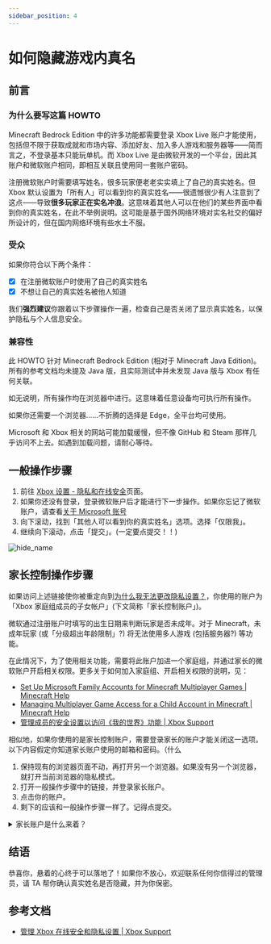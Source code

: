 ```yaml
---
sidebar_position: 4
---
```


# 如何隐藏游戏内真名

## 前言

### 为什么要写这篇 HOWTO

Minecraft Bedrock Edition 中的许多功能都需要登录 Xbox Live 账户才能使用，包括但不限于获取成就和市场内容、添加好友、加入多人游戏和服务器等——简而言之，不登录基本只能玩单机。而 Xbox Live 是由微软开发的一个平台，因此其账户和微软账户相同，即相互关联且使用同一套账户密码。

注册微软账户时需要填写姓名，很多玩家便老老实实填上了自己的真实姓名。但 Xbox 默认设置为「所有人」可以看到你的真实姓名——很遗憾很少有人注意到了这点——导致**很多玩家正在实名冲浪**。这意味着其他人可以在他们的某些界面中看到你的真实姓名，在此不举例说明。这可能是基于国外网络环境对实名社交的偏好所设计的，但在国内网络环境有些水土不服。

### 受众

如果你符合以下两个条件：

- [x] 在注册微软账户时使用了自己的真实姓名
- [x] 不想让自己的真实姓名被他人知道

我们**强烈建议**你跟着以下步骤操作一遍，检查自己是否关闭了显示真实姓名，以保护隐私与个人信息安全。

### 兼容性

此 HOWTO 针对 Minecraft Bedrock Edition (相对于 Minecraft Java Edition)。所有的参考文档均未提及 Java 版，且实际测试中并未发现 Java 版与 Xbox 有任何关联。

如无说明，所有操作均在浏览器中进行。这意味着任意设备均可执行所有操作。

如果你还需要一个浏览器……不折腾的选择是 Edge，全平台均可使用。

Microsoft 和 Xbox 相关的网站可能加载缓慢，但不像 GitHub 和 Steam 那样几乎访问不上去。如遇到加载问题，请耐心等待。

## 一般操作步骤

1. 前往 [Xbox 设置 - 隐私和在线安全](https://www.xbox.com/zh-CN/user/settings/privacy-and-safety)页面。
2. 如果你还没有登录，登录微软账户后才能进行下一步操作。如果你忘记了微软账户，请查看[关于 Microsoft 账号](../../about/archives/microsoft_account)
3. 向下滚动，找到「其他人可以看到你的真实姓名」选项。选择「仅限我」。
4. 继续向下滚动，点击「提交」。(一定要点提交！！)

![hide_name](/tools/howto/hide_name.jpg)

## 家长控制操作步骤

如果访问上述链接使你被重定向到[为什么我无法更改隐私设置？](https://support.xbox.com/zh-CN/help/family-online-safety/online-safety/manage-app-privacy-settings-xbox-one)，你使用的账户为「Xbox 家庭组成员的子女帐户」(下文简称「家长控制账户」)。

微软通过注册账户时填写的出生日期来判断玩家是否未成年。对于 Minecraft，未成年玩家 (或「分级超出年龄限制」?) 将无法使用多人游戏 (包括服务器?) 等功能。

在此情况下，为了使用相关功能，需要将此账户加进一个家庭组，并通过家长的微软账户开启相关权限。更多关于如何加入家庭组、开启相关权限的说明，见：

- [Set Up Microsoft Family Accounts for Minecraft Multiplayer Games | Minecraft Help](https://help.minecraft.net/hc/en-us/articles/4408968616077)
- [Managing Multiplayer Game Access for a Child Account in Minecraft | Minecraft Help](https://help.minecraft.net/hc/en-us/articles/24302916594701)
- [管理成员的安全设置以访问《我的世界》功能 | Xbox Support](https://support.xbox.com/zh-CN/help/family-online-safety/online-safety/manage-a-members-safety-settings-to-access-minecraft-features)

相似地，如果你使用的是家长控制账户，需要登录家长的账户才能关闭这一选项。以下内容假定你知道家长账户使用的邮箱和密码。（什么

1. 保持现有的浏览器页面不动，再打开另一个浏览器。如果没有另一个浏览器，就打开当前浏览器的隐私模式。
2. 打开一般操作步骤中的链接，并登录家长账户。
3. 点击你的账户。
4. 剩下的应该和一般操作步骤一样了。记得点提交。

<details>

<summary>家长账户是什么来着？</summary>

如果你很早以前就把多人游戏之类的权限都打开了，并忘了当时用的是哪个家长账户……请登录你的邮箱，搜索发件人为 `familysafety@microsoft.com` 的邮件。在加入家庭组时，微软会向你的邮箱发送邀请邮件，里面包含了家长账户的邮箱。

</details>

## 结语

恭喜你，悬着的心终于可以落地了！如果你不放心，欢迎联系任何你信得过的管理员，请 TA 帮你确认真实姓名是否隐藏，并为你保密。

## 参考文档

- [管理 Xbox 在线安全和隐私设置 | Xbox Support](https://support.xbox.com/zh-CN/help/family-online-safety/online-safety/manage-online-safety-and-privacy-settings-xbox-one)
